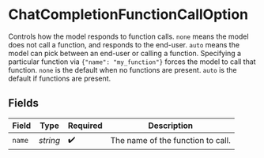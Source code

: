 # ChatCompletionFunctionCallOption

Controls how the model responds to function calls. `none` means the model does not call a function, and responds to the end-user. `auto` means the model can pick between an end-user or calling a function.  Specifying a particular function via `{"name": "my_function"}` forces the model to call that function. `none` is the default when no functions are present. `auto` is the default if functions are present.


## Fields

| Field                             | Type                              | Required                          | Description                       |
| --------------------------------- | --------------------------------- | --------------------------------- | --------------------------------- |
| `name`                            | *string*                          | :heavy_check_mark:                | The name of the function to call. |